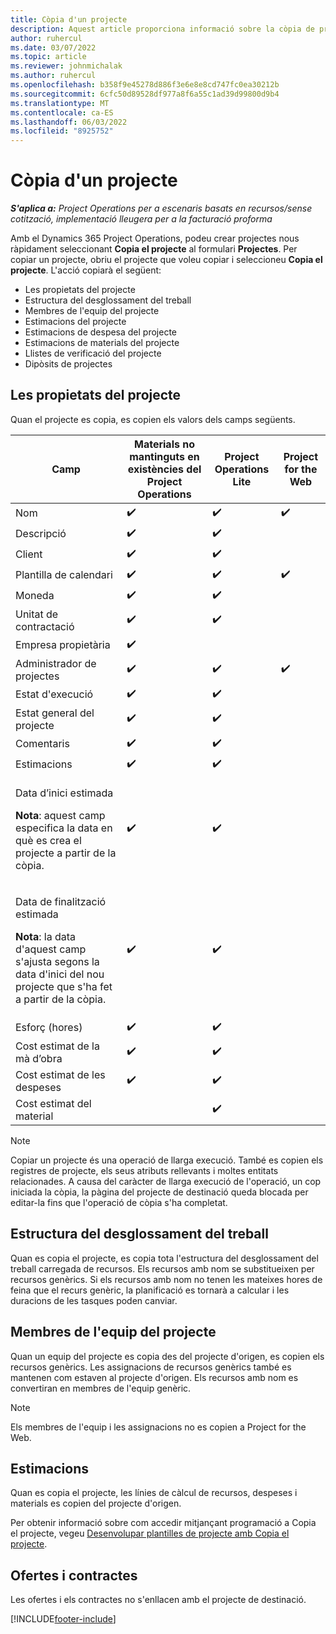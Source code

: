 ```yaml
---
title: Còpia d'un projecte
description: Aquest article proporciona informació sobre la còpia de projectes al Microsoft Dynamics 365 Project Operations.
author: ruhercul
ms.date: 03/07/2022
ms.topic: article
ms.reviewer: johnmichalak
ms.author: ruhercul
ms.openlocfilehash: b358f9e45278d886f3e6e8e8cd747fc0ea30212b
ms.sourcegitcommit: 6cfc50d89528df977a8f6a55c1ad39d99800d9b4
ms.translationtype: MT
ms.contentlocale: ca-ES
ms.lasthandoff: 06/03/2022
ms.locfileid: "8925752"
---
```

# <a name="copy-a-project"></a>Còpia d'un projecte

_**S'aplica a:** Project Operations per a escenaris basats en recursos/sense cotització, implementació lleugera per a la facturació proforma_

Amb el Dynamics 365 Project Operations, podeu crear projectes nous ràpidament seleccionant **Copia el projecte** al formulari **Projectes**. Per copiar un projecte, obriu el projecte que voleu copiar i seleccioneu **Copia el projecte**. L'acció copiarà el següent:

- Les propietats del projecte 
- Estructura del desglossament del treball
- Membres de l'equip del projecte
- Estimacions del projecte
- Estimacions de despesa del projecte
- Estimacions de materials del projecte
- Llistes de verificació del projecte
- Dipòsits de projectes

## <a name="project-properties"></a>Les propietats del projecte

Quan el projecte es copia, es copien els valors dels camps següents.

| Camp | Materials no mantinguts en existències del Project Operations | Project Operations Lite | Project for the Web |
|-------|------------------------------------------|-------------------------|---------------------|
| Nom | :heavy_check_mark: | :heavy_check_mark: | :heavy_check_mark: |
| Descripció | :heavy_check_mark: | :heavy_check_mark: | |
| Client | :heavy_check_mark: | :heavy_check_mark: | |
| Plantilla de calendari | :heavy_check_mark: | :heavy_check_mark: | :heavy_check_mark: |
| Moneda | :heavy_check_mark: | :heavy_check_mark: | |
| Unitat de contractació | :heavy_check_mark: | :heavy_check_mark: | |
| Empresa propietària | :heavy_check_mark: | | |
| Administrador de projectes | :heavy_check_mark: | :heavy_check_mark: | :heavy_check_mark: |
| Estat d'execució | :heavy_check_mark: | :heavy_check_mark: | |
| Estat general del projecte | :heavy_check_mark: | :heavy_check_mark: | |
| Comentaris | :heavy_check_mark: | :heavy_check_mark: | |
| Estimacions | :heavy_check_mark: | :heavy_check_mark: | |
| <p>Data d’inici estimada</p><p><strong>Nota</strong>: aquest camp especifica la data en què es crea el projecte a partir de la còpia. | :heavy_check_mark: | :heavy_check_mark: | |
| <p>Data de finalització estimada</p><p><strong>Nota</strong>: la data d'aquest camp s'ajusta segons la data d'inici del nou projecte que s'ha fet a partir de la còpia.</p> | :heavy_check_mark: | :heavy_check_mark: | |
| Esforç (hores) | :heavy_check_mark: | :heavy_check_mark: | |
| Cost estimat de la mà d’obra | :heavy_check_mark: | :heavy_check_mark: | |
| Cost estimat de les despeses | :heavy_check_mark: | :heavy_check_mark: | |
| Cost estimat del material | | :heavy_check_mark: | |

> [!NOTE]
> Copiar un projecte és una operació de llarga execució. També es copien els registres de projecte, els seus atributs rellevants i moltes entitats relacionades. A causa del caràcter de llarga execució de l'operació, un cop iniciada la còpia, la pàgina del projecte de destinació queda blocada per editar-la fins que l'operació de còpia s'ha completat.

## <a name="work-breakdown-structure"></a>Estructura del desglossament del treball

Quan es copia el projecte, es copia tota l'estructura del desglossament del treball carregada de recursos. Els recursos amb nom se substitueixen per recursos genèrics. Si els recursos amb nom no tenen les mateixes hores de feina que el recurs genèric, la planificació es tornarà a calcular i les duracions de les tasques poden canviar.

## <a name="project-team-members"></a>Membres de l'equip del projecte

Quan un equip del projecte es copia des del projecte d'origen, es copien els recursos genèrics. Les assignacions de recursos genèrics també es mantenen com estaven al projecte d'origen. Els recursos amb nom es convertiran en membres de l'equip genèric.

> [!NOTE]
> Els membres de l'equip i les assignacions no es copien a Project for the Web.

## <a name="estimates"></a>Estimacions

Quan es copia el projecte, les línies de càlcul de recursos, despeses i materials es copien del projecte d'origen. 

Per obtenir informació sobre com accedir mitjançant programació a Copia el projecte, vegeu [Desenvolupar plantilles de projecte amb Copia el projecte](dev-copy-project.md).

## <a name="quotes-and-contracts"></a>Ofertes i contractes

Les ofertes i els contractes no s'enllacen amb el projecte de destinació.

[!INCLUDE[footer-include](../includes/footer-banner.md)]
